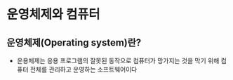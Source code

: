 # 운영체제와 컴퓨터

## 운영체제(Operating system)란?

- 운용체제는 응용 프로그램의 잘못된 동작으로 컴퓨터가 망가지는 것을 막기 위해 컴퓨터 전체를 관리하고 운영하는 소프트웨어이다


